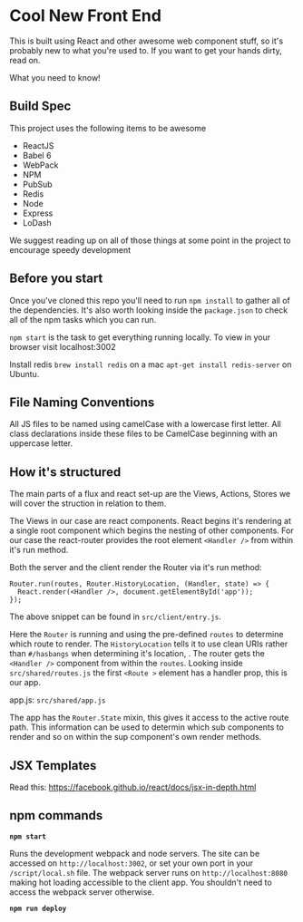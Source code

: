 # Cool New Front End

This is built using React and other awesome web component stuff, so it's probably new to what you're used to. If you want to get your hands dirty, read on.

What you need to know!

## Build Spec
This project uses the following items to be awesome

 * ReactJS
 * Babel 6
 * WebPack
 * NPM
 * PubSub
 * Redis
 * Node
 * Express
 * LoDash

We suggest reading up on all of those things at some point in the project to encourage speedy development

## Before you start
Once you've cloned this repo you'll need to run `npm install` to gather all of the dependencies.
It's also worth looking inside the `package.json` to check all of the npm tasks which you can run.

`npm start` is the task to get everything running locally. To view in your browser visit localhost:3002

Install redis `brew install redis` on a mac `apt-get install redis-server` on Ubuntu.

## File Naming Conventions
All JS files to be named using camelCase with a lowercase first letter. All class declarations inside these files to be CamelCase beginning with an uppercase letter.

## How it's structured
The main parts of a flux and react set-up are the Views, Actions, Stores
we will cover the struction in relation to them.

The Views in our case are react components. React begins it's rendering at a
single root component which begins the nesting of other components. For our case
the react-router provides the root element `<Handler />` from within it's run method.

Both the server and the client render the Router via it's run method:

```
Router.run(routes, Router.HistoryLocation, (Handler, state) => {
  React.render(<Handler />, document.getElementById('app'));
});
```

The above snippet can be found in `src/client/entry.js`.

Here the `Router` is running and using the pre-defined `routes` to determine which
route to render. The `HistoryLocation` tells it to use clean URIs rather than
`#/hasbangs` when determining it's location, . The router gets the `<Handler />`
component from within the `routes`. Looking inside `src/shared/routes.js` the
first `<Route >` element has a handler prop, this is our app.

app.js: `src/shared/app.js`

The app has the `Router.State` mixin, this gives it access to the active route
path. This information can be used to determin which sub components to render and
so on within the sup component's own render methods.


## JSX Templates
Read this: https://facebook.github.io/react/docs/jsx-in-depth.html

## npm commands

**`npm start`**

Runs the development webpack and node servers.
The site can be accessed on `http://localhost:3002`, or set your own port in your
`/script/local.sh` file.
The webpack server runs on `http://localhost:8080` making hot loading accessible
to the client app. You shouldn't need to access the webpack server otherwise.

**`npm run deploy`**
